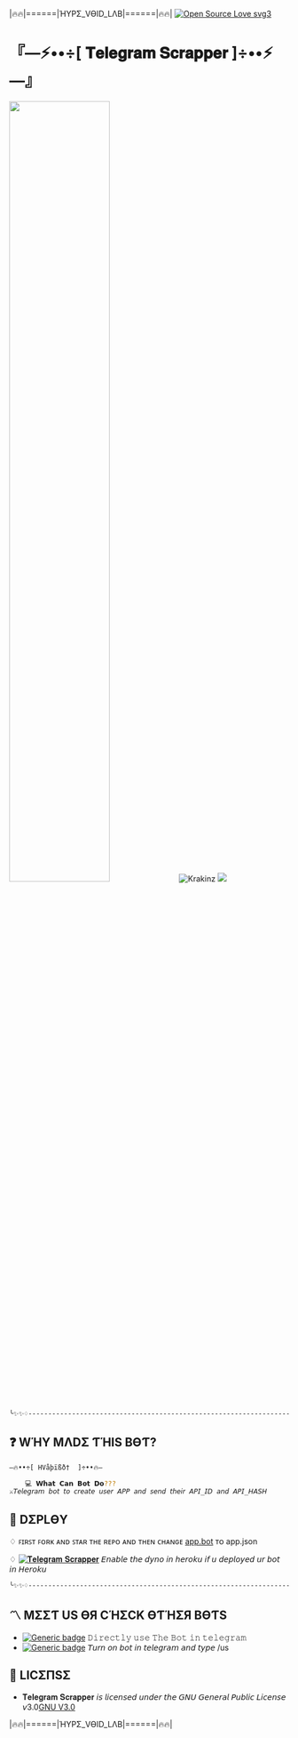 |🔥🔥|======|ΉYPΣ_VӨID_LΛB|======|🔥🔥|
[![Open Source Love svg3](https://badges.frapsoft.com/os/v3/open-source.svg?v=103)](https://github.com/ellerbrock/open-source-badges/)
# 『—⚡️••÷[  𝐓𝐞𝐥𝐞𝐠𝐫𝐚𝐦 𝐒𝐜𝐫𝐚𝐩𝐩𝐞𝐫  ]÷••⚡️—』
<img src="https://telegra.ph/file/d80887fc658949a5a674c.jpg" width="60%" />
<img align="centre" src="https://img.shields.io/badge/Made%20for-VSCode-1f425f.svg" alt="Krakinz"/>
<img align="centre" src="https://img.shields.io/badge/Maintained%3F-yes-green.svg"/>

```sh
╰✨✨♢--------------------------------------------------------------------♢✨✨╮
```
## ❓ WΉY MΛDΣ ƬΉIS BӨƬ?
```sh
—🔥••÷[ HVåþïßð†  ]÷••🔥—

    💻 𝗪𝗵𝗮𝘁 𝗖𝗮𝗻 𝗕𝗼𝘁 𝗗𝗼???
⚔️𝘛𝘦𝘭𝘦𝘨𝘳𝘢𝘮 𝘣𝘰𝘵 𝘵𝘰 𝘤𝘳𝘦𝘢𝘵𝘦 𝘶𝘴𝘦𝘳 𝘈𝘗𝘗 𝘢𝘯𝘥 𝘴𝘦𝘯𝘥 𝘵𝘩𝘦𝘪𝘳 𝘈𝘗𝘐_𝘐𝘋 𝘢𝘯𝘥 𝘈𝘗𝘐_𝘏𝘈𝘚𝘏 

```
## 💠 DΣPLӨY
♢ ꜰɪʀꜱᴛ ꜰᴏʀᴋ ᴀɴᴅ ꜱᴛᴀʀ ᴛʜᴇ ʀᴇᴘᴏ ᴀɴᴅ ᴛʜᴇɴ ᴄʜᴀɴɢᴇ [app.bot](app.bot) ᴛᴏ app.json

♢ [![𝐓𝐞𝐥𝐞𝐠𝐫𝐚𝐦 𝐒𝐜𝐫𝐚𝐩𝐩𝐞𝐫](https://www.herokucdn.com/deploy/button.svg)](https://heroku.com/deploy?template=https://github.com/Krakinz/Telegram-Scrapper.git/tree/VOID)
𝘌𝘯𝘢𝘣𝘭𝘦 𝘵𝘩𝘦 𝘥𝘺𝘯𝘰 𝘪𝘯 𝘩𝘦𝘳𝘰𝘬𝘶 𝘪𝘧 𝘶 𝘥𝘦𝘱𝘭𝘰𝘺𝘦𝘥 𝘶𝘳 𝘣𝘰𝘵 𝘪𝘯 𝘏𝘦𝘳𝘰𝘬𝘶

```sh
╰✨✨♢--------------------------------------------------------------------♢✨✨╮
```

## 〽️ MΣΣƬ US ӨЯ CΉΣCK ӨƬΉΣЯ BӨƬS   
- [![Generic badge](https://img.shields.io/badge/𝐓𝐞𝐥𝐞𝐠𝐫𝐚𝐦_𝐒𝐜𝐫𝐚𝐩𝐩𝐞𝐫-Vïå_ßð†-red.svg)](https://t.me/HVApiBot)
𝙳𝚒𝚛𝚎𝚌𝚝𝚕𝚢 𝚞𝚜𝚎 𝚃𝚑𝚎 𝙱𝚘𝚝 𝚒𝚗 𝚝𝚎𝚕𝚎𝚐𝚛𝚊𝚖
- [![Generic badge](https://img.shields.io/badge/𝙷𝚢𝚙𝚎𝚅𝚘𝚒𝚍𝙱𝚘𝚝-Vïå_ßð†-orange.svg)](https://t.me/KrakinzBot) 𝘛𝘶𝘳𝘯 𝘰𝘯 𝘣𝘰𝘵 𝘪𝘯 𝘵𝘦𝘭𝘦𝘨𝘳𝘢𝘮 𝘢𝘯𝘥 𝘵𝘺𝘱𝘦 /us


## 📜 LICΣПSΣ
- 𝐓𝐞𝐥𝐞𝐠𝐫𝐚𝐦 𝐒𝐜𝐫𝐚𝐩𝐩𝐞𝐫 𝘪𝘴 𝘭𝘪𝘤𝘦𝘯𝘴𝘦𝘥 𝘶𝘯𝘥𝘦𝘳 𝘵𝘩𝘦 𝘎𝘕𝘜 𝘎𝘦𝘯𝘦𝘳𝘢𝘭 𝘗𝘶𝘣𝘭𝘪𝘤 𝘓𝘪𝘤𝘦𝘯𝘴𝘦 𝘷3.0[GNU V3.0](LICENSE)

|🔥🔥|======|ΉYPΣ_VӨID_LΛB|======|🔥🔥|
